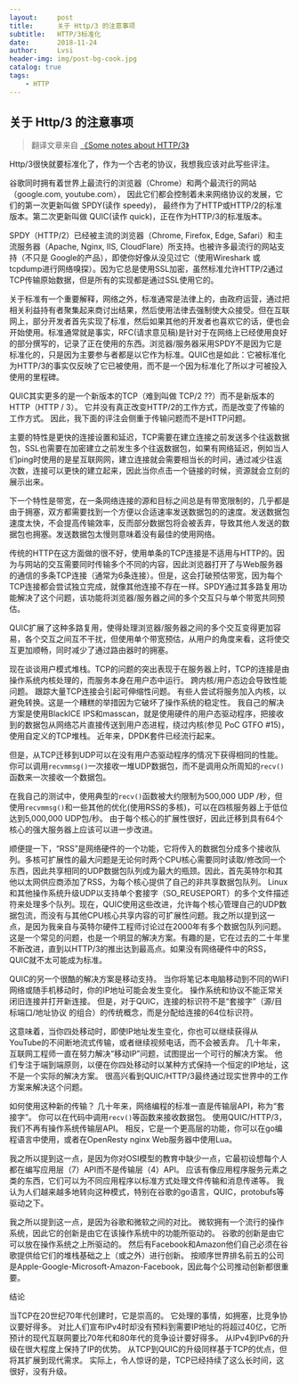 ```yaml
---
layout:     post
title:      关于 Http/3 的注意事项
subtitle:   HTTP/3标准化
date:       2018-11-24
author:     Lvsi
header-img: img/post-bg-cook.jpg
catalog: true
tags:
    - HTTP
---
```


## 关于 Http/3 的注意事项

> 翻译文章来自 [《Some notes about HTTP/3》](https://blog.erratasec.com/2018/11/some-notes-about-http3.html#.W_idYlUzbDe)

Http/3很快就要标准化了，作为一个古老的协议，我想我应该对此写些评注。

谷歌同时拥有着世界上最流行的浏览器（Chrome）和两个最流行的网站（google.com, youtube.com）， 因此它们都会控制着未来网络协议的发展，它们的第一次更新叫做 SPDY(读作 speedy)， 最终作为了HTTP或HTTP/2的标准版本。第二次更新叫做 QUIC(读作 quick)，正在作为HTTP/3的标准版本。

SPDY（HTTP/2）已经被主流的浏览器（Chrome, Firefox, Edge, Safari）和主流服务器（Apache, Nginx, IIS, CloudFlare）所支持。也被许多最流行的网站支持（不只是 Google的产品），即使你好像从没见过它（使用Wireshark 或 tcpdump进行网络嗅探）。因为它总是使用SSL加密，虽然标准允许HTTP/2通过TCP传输原始数据，但是所有的实现都是通过SSL使用它的。

关于标准有一个重要解释，网络之外，标准通常是法律上的，由政府运营，通过把相关利益持有者聚集起来商讨出结果，然后使用法律去强制使大众接受。但在互联网上，部分开发者首先实现了标准，然后如果其他的开发者也喜欢它的话，便也会开始使用。标准通常就是事实，RFC(请求意见稿)是针对于在网络上已经使用良好的部分撰写的，记录了正在使用的东西。浏览器/服务器采用SPDY不是因为它是标准化的，只是因为主要参与者都是以它作为标准。QUIC也是如此：它被标准化为HTTP/3的事实仅反映了它已被使用，而不是一个因为标准化了所以才可被投入使用的里程碑。

QUIC其实更多的是一个新版本的TCP（难到叫做 TCP/2 ??）而不是新版本的HTTP（HTTP / 3）。 它并没有真正改变HTTP/2的工作方式，而是改变了传输的工作方式。 因此，我下面的评注会侧重于传输问题而不是HTTP问题。

主要的特性是更快的连接设置和延迟，TCP需要在建立连接之前发送多个往返数据包，SSL也需要在加密建立之前发生多个往返数据包，如果有网络延迟，例如当人们ping时使用的是星互联网网，建立连接就会需要相当长的时间，通过减少往返次数，连接可以更快的建立起来，因此当你点击一个链接的时候，资源就会立刻的展示出来。

下一个特性是带宽，在一条网络连接的源和目标之间总是有带宽限制的，几乎都是由于拥塞，双方都需要找到一个方便以合适速率发送数据包的的速度。发送数据包速度太快，不会提高传输效率，反而部分数据包将会被丢弃，导致其他人发送的数据包也拥塞。发送数据包太慢则意味着没有最佳的使用网络。

传统的HTTP在这方面做的很不好，使用单条的TCP连接是不适用与HTTP的。因为与网站的交互需要同时传输多个不同的内容，因此浏览器打开了与Web服务器的通信的多条TCP连接（通常为6条连接）。但是，这会打破预估带宽，因为每个TCP连接都会尝试独立完成，就像其他连接不存在一样。SPDY通过其多路复用功能解决了这个问题，该功能将浏览器/服务器之间的多个交互只与单个带宽共同预估。

QUIC扩展了这种多路复用，使得处理浏览器/服务器之间的多个交互变得更加容易，各个交互之间互不干扰，但使用单个带宽预估，从用户的角度来看，这将使交互更加顺畅，同时减少了通过路由器时的拥塞。

现在谈谈用户模式堆栈。TCP的问题的突出表现于在服务器上时，TCP的连接是由操作系统内核处理的，而服务本身在用户态中运行。 跨内核/用户态边会导致性能问题。 跟踪大量TCP连接会引起可伸缩性问题。 有些人尝试将服务加入内核，以避免转换。这是一个糟糕的举措因为它破坏了操作系统的稳定性。 我自己的解决方案是使用BlackICE IPS和masscan，就是使用硬件的用户态驱动程序，把接收到的数据包从网络芯片直接传送到用户态进程，绕过内核(参见 PoC GTFO #15)，使用自定义的TCP堆栈。 近年来，DPDK套件已经流行起来。

但是，从TCP迁移到UDP可以在没有用户态驱动程序的情况下获得相同的性能。你可以调用```recvmmsg()```一次接收一堆UDP数据包，而不是调用众所周知的```recv()```函数来一次接收一个数据包。

在我自己的测试中，使用典型的```recv()```函数被大约限制为500,000 UDP /秒，但使用```recvmmsg()```和一些其他的优化(使用RSS的多核)，可以在四核服务器上于低位达到5,000,000 UDP包/秒。 由于每个核心的扩展性很好，因此迁移到具有64个核心的强大服务器上应该可以进一步改进。

顺便提一下，“RSS”是网络硬件的一个功能，它将传入的数据包分成多个接收队列。多核可扩展性的最大问题是无论何时两个CPU核心需要同时读取/修改同一个东西，因此共享相同的UDP数据包队列成为最大的瓶颈。因此，首先英特尔和其他以太网供应商添加了RSS，为每个核心提供了自己的非共享数据包队列。 Linux和其他操作系统升级UDP以支持单个套接字（SO_REUSEPORT）的多个文件描述符来处理多个队列。现在，QUIC使用这些改进，允许每个核心管理自己的UDP数据包流，而没有与其他CPU核心共享内容的可扩展性问题。我之所以提到这一点，是因为我亲自与英特尔硬件工程师讨论过在2000年有多个数据包队列问题。这是一个常见的问题，也是一个明显的解决方案。有趣的是，它在过去的二十年里不断改进，直到以HTTP/3的推出达到最高点。如果没有网络硬件中的RSS，QUIC就不太可能成为标准。

QUIC的另一个很酷的解决方案是移动支持。 当你将笔记本电脑移动到不同的WiFI网络或随手机移动时，你的IP地址可能会发生变化。 操作系统和协议不能正常关闭旧连接并打开新连接。 但是，对于QUIC，连接的标识符不是“套接字”（源/目标端口/地址协议 的组合）的传统概念，而是分配给连接的64位标识符。

这意味着，当你四处移动时，即使IP地址发生变化，你也可以继续获得从YouTube的不间断地流式传输，或者继续视频电话，而不会被丢弃。 几十年来，互联网工程师一直在努力解决“移动IP”问题，试图提出一个可行的解决方案。 他们专注于端到端原则，以便在你四处移动时以某种方式保持一个恒定的IP地址，这不是一个实际的解决方案。 很高兴看到QUIC/HTTP/3最终通过现实世界中的工作方案来解决这个问题。

如何使用这种新的传输？ 几十年来，网络编程的标准一直是传输层API，称为“套接字”。 你可以在代码中调用```recv()```等函数来接收数据包。 使用QUIC/HTTP/3，我们不再有操作系统传输层API。 相反，它是一个更高层的功能，你可以在go编程语言中使用，或者在OpenResty nginx Web服务器中使用Lua。

我之所以提到这一点，是因为你对OSI模型的教育中缺少一点，它最初设想每个人都在编写应用层（7）API而不是传输层（4）API。 应该有像应用程序服务元素之类的东西，它们可以为不同应用程序以标准方式处理文件传输和消息传递等。 我认为人们越来越多地转向这种模式，特别在谷歌的go语言，QUIC，protobufs等驱动之下。

我之所以提到这一点，是因为谷歌和微软之间的对比。 微软拥有一个流行的操作系统，因此它的创新是由它在该操作系统中的功能所驱动的。 谷歌的创新是由它可以放在操作系统之上所驱动的。 然后有Facebook和Amazon他们自己必须在谷歌提供给它们的堆栈基础之上（或之外）进行创新。 按顺序世界排名前五的公司是Apple-Google-Microsoft-Amazon-Facebook，因此每个公司推动创新都很重要。

结论

当TCP在20世纪70年代创建时，它是崇高的。 它处理的事情，如拥塞，比竞争协议要好得多。 对比人们宣布IPv4时却没有预料到需要IP地址的将超过40亿，它所预计的现代互联网要比70年代和80年代的竞争设计要好得多。 从IPv4到IPv6的升级在很大程度上保持了IP的优势。 从TCP到QUIC的升级同样基于TCP的优点，但将其扩展到现代需求。 实际上，令人惊讶的是，TCP已经持续了这么长时间，这很好，没有升级。
